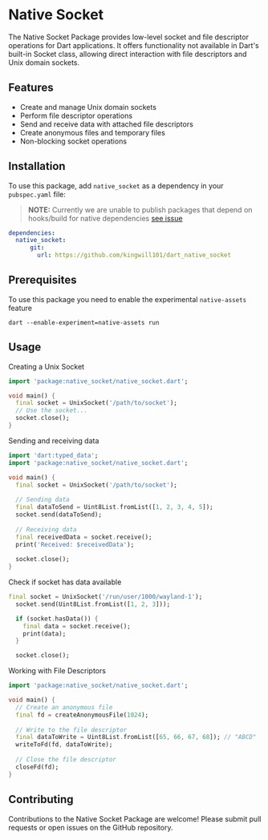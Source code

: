 # Native Socket 

The Native Socket Package provides low-level socket and file descriptor operations for Dart applications. It offers functionality not available in Dart's built-in Socket class, allowing direct interaction with file descriptors and Unix domain sockets.

## Features

- Create and manage Unix domain sockets
- Perform file descriptor operations
- Send and receive data with attached file descriptors
- Create anonymous files and temporary files
- Non-blocking socket operations

## Installation

To use this package, add `native_socket` as a dependency in your `pubspec.yaml` file:

> **NOTE:** Currently we are unable to publish packages that depend on hooks/build for native dependencies [see issue](https://github.com/dart-lang/pub-dev/pull/7847)


```yaml
dependencies:
  native_socket: 
      git: 
        url: https://github.com/kingwill101/dart_native_socket
```
## Prerequisites
To use this package you need to enable the experimental `native-assets` feature

```
dart --enable-experiment=native-assets run
```

## Usage


Creating a Unix Socket

```dart
import 'package:native_socket/native_socket.dart';

void main() {
  final socket = UnixSocket('/path/to/socket');
  // Use the socket...
  socket.close();
}

```
Sending and receiving data

```dart
import 'dart:typed_data';
import 'package:native_socket/native_socket.dart';

void main() {
  final socket = UnixSocket('/path/to/socket');
  
  // Sending data
  final dataToSend = Uint8List.fromList([1, 2, 3, 4, 5]);
  socket.send(dataToSend);
  
  // Receiving data
  final receivedData = socket.receive();
  print('Received: $receivedData');
  
  socket.close();
}
```

Check if socket has data available

```dart
final socket = UnixSocket('/run/user/1000/wayland-1');
  socket.send(Uint8List.fromList([1, 2, 3]));

  if (socket.hasData()) {
    final data = socket.receive();
    print(data);
  }

  socket.close();
```

Working with File Descriptors


```dart
import 'package:native_socket/native_socket.dart';

void main() {
  // Create an anonymous file
  final fd = createAnonymousFile(1024);
  
  // Write to the file descriptor
  final dataToWrite = Uint8List.fromList([65, 66, 67, 68]); // "ABCD"
  writeToFd(fd, dataToWrite);
  
  // Close the file descriptor
  closeFd(fd);
}
```


## Contributing

Contributions to the Native Socket Package are welcome! Please submit pull requests or open issues on the GitHub repository.
